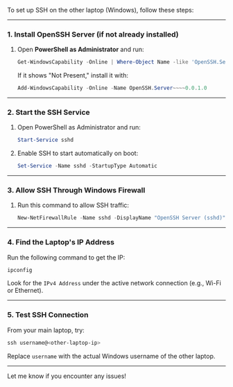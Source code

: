 To set up SSH on the other laptop (Windows), follow these steps:

---

### **1. Install OpenSSH Server (if not already installed)**

1. Open **PowerShell as Administrator** and run:  
   ```powershell
   Get-WindowsCapability -Online | Where-Object Name -like 'OpenSSH.Server*'
   ```
   If it shows "Not Present," install it with:  
   ```powershell
   Add-WindowsCapability -Online -Name OpenSSH.Server~~~~0.0.1.0
   ```

---

### **2. Start the SSH Service**

1. Open PowerShell as Administrator and run:  
   ```powershell
   Start-Service sshd
   ```

2. Enable SSH to start automatically on boot:  
   ```powershell
   Set-Service -Name sshd -StartupType Automatic
   ```

---

### **3. Allow SSH Through Windows Firewall**

1. Run this command to allow SSH traffic:  
   ```powershell
   New-NetFirewallRule -Name sshd -DisplayName "OpenSSH Server (sshd)" -Enabled True -Direction Inbound -Protocol TCP -Action Allow -LocalPort 22
   ```

---

### **4. Find the Laptop's IP Address**

Run the following command to get the IP:  
   ```powershell
   ipconfig
   ```
Look for the `IPv4 Address` under the active network connection (e.g., Wi-Fi or Ethernet).

---

### **5. Test SSH Connection**

From your main laptop, try:  
```powershell
ssh username@<other-laptop-ip>
```

Replace `username` with the actual Windows username of the other laptop.

---

Let me know if you encounter any issues!
